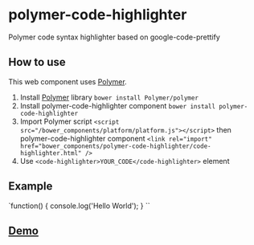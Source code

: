polymer-code-highlighter
========================

Polymer code syntax highlighter based on google-code-prettify

## How to use

This web component uses [Polymer](http://www.polymer-project.org).

1. Install [Polymer](http://www.polymer-project.org) library `bower install Polymer/polymer`
2. Install polymer-code-highlighter component `bower install polymer-code-highlighter`
3. Import Polymer script `<script src="/bower_components/platform/platform.js"></script>` then polymer-code-highlighter component `<link rel="import" href="bower_components/polymer-code-highlighter/code-highlighter.html" />`
4. Use `<code-highlighter>YOUR_CODE</code-highlighter>` element

## Example
`<code-highlighter>function() { console.log('Hello World'); } </code-highlighter>``

## [Demo](http://dev-priya.github.io/polymer-code-highlighter/demo.html)
